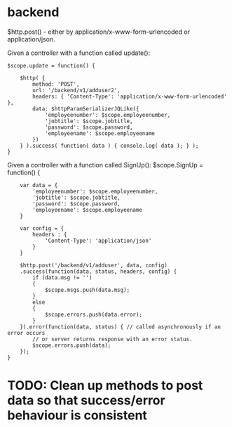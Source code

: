 # backend

$http.post() - either by application/x-www-form-urlencoded or application/json.

Given a controller with a function called update():

	$scope.update = function() {
	
		$http( {
			method: 'POST',
			url: '/backend/v1/adduser2',
			headers: { 'Content-Type': 'application/x-www-form-urlencoded' },
			data: $httpParamSerializerJQLike({
				'employeenumber': $scope.employeenumber,
				'jobtitle': $scope.jobtitle,
				'password': $scope.password,
				'employeename': $scope.employeename
			})
		} ).success( function( data ) { console.log( data ); } );
	}
	
Given a controller with a function called SignUp():
	$scope.SignUp = function() {

		var data = {
			'employeenumber': $scope.employeenumber, 
			'jobtitle': $scope.jobtitle, 
			'password': $scope.password,
			'employeename': $scope.employeename                     	
		}

		var config = {
			headers : {
				'Content-Type': 'application/json'
			}
		}

		$http.post('/backend/v1/adduser', data, config)
		.success(function(data, status, headers, config) {
			if (data.msg != '')
			{
				$scope.msgs.push(data.msg);
			}
			else
			{
				$scope.errors.push(data.error);
			}
		}).error(function(data, status) { // called asynchronously if an error occurs
			// or server returns response with an error status.
			$scope.errors.push(data);
		});
	}
	
# TODO:  Clean up methods to post data so that success/error behaviour is consistent	